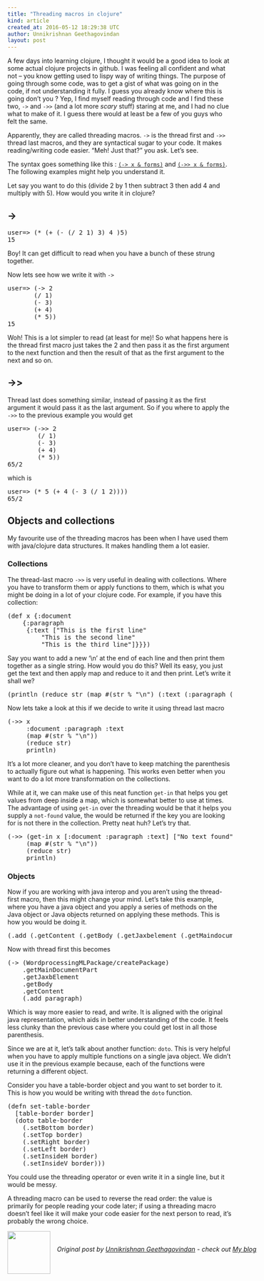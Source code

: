 ```yaml
---
title: "Threading macros in clojure"
kind: article
created_at: 2016-05-12 18:29:38 UTC
author: Unnikrishnan Geethagovindan
layout: post
---
```

<p>A few days into learning clojure, I thought it would be a good idea to look at some actual clojure projects in github. I was feeling all confident and what not &#8211; you know getting used to lispy way of writing things. The purpose of going through some code, was to get a gist of what was going on in the code, if not understanding it fully. I guess you already know where this is going don&#8217;t you ? Yep, I find myself reading through code and I find these two, <code>-&gt;</code> and <code>-&gt;&gt;</code> (and a lot more <em>scary </em>stuff) staring at me, and I had no clue what to make of it. I guess there would at least be a few of you guys who felt the same.</p>
<p>Apparently, they are called threading macros. <code>-&gt;</code> is the thread first and <code>-&gt;&gt;</code> thread last macros, and they are syntactical sugar to your code. It makes reading/writing code easier. &#8220;Meh! Just that?&#8221; you ask. Let&#8217;s see.</p>
<p>The syntax goes something like this : <a href="http://clojuredocs.org/clojure.core/-%3E"><code>(-&gt; x &amp; forms)</code></a> and <a href="http://clojuredocs.org/clojure.core/-%3E%3E"><code>(-&gt;&gt; x &amp; forms)</code></a>. The following examples might help you understand it.</p>
<p>Let say you want to do this (divide 2 by 1 then subtract 3 then add 4 and multiply with 5). How would you write it in clojure?</p>
<h2><a id="user-content--" class="anchor" href="https://github.com/krish8664/til/blob/master/clojure/threading.md#-"></a>-&gt;</h2>
<div class="highlight highlight-source-clojure">
<div class="code-box"><div class="code-title"><i class="fa fa-code"></i> <div class="pull-right"><a href="#" class="btn btn-default btn-xs toggle-code" data-toggle="tooltip" title="Toggle code"><i class="fa fa-toggle-up"></i></a></div></div><pre >user=&gt; (<span class="pl-en">*</span> (<span class="pl-en">+</span> (<span class="pl-en">-</span> (<span class="pl-en">/</span> <span class="pl-c1">2</span> <span class="pl-c1">1</span>) <span class="pl-c1">3</span>) <span class="pl-c1">4</span> )<span class="pl-c1">5</span>)
<span class="pl-c1">15</span></pre></div>
</div>
<p>Boy! It can get difficult to read when you have a bunch of these strung together.</p>
<p>Now lets see how we write it with <code>-&gt;</code></p>
<div class="highlight highlight-source-clojure">
<div class="code-box"><div class="code-title"><i class="fa fa-code"></i> <div class="pull-right"><a href="#" class="btn btn-default btn-xs toggle-code" data-toggle="tooltip" title="Toggle code"><i class="fa fa-toggle-up"></i></a></div></div><pre >user=&gt; (<span class="pl-en">-&gt;</span> <span class="pl-c1">2</span>
       (<span class="pl-en">/</span> <span class="pl-c1">1</span>)
       (<span class="pl-en">-</span> <span class="pl-c1">3</span>)
       (<span class="pl-en">+</span> <span class="pl-c1">4</span>)
       (<span class="pl-en">*</span> <span class="pl-c1">5</span>))
<span class="pl-c1">15</span></pre></div>
</div>
<p>Woh! This is a lot simpler to read (at least for me)! So what happens here is the thread first macro just takes the 2 and then pass it as the first argument to the next function and then the result of that as the first argument to the next and so on.</p>
<h2><a id="user-content---1" class="anchor" href="https://github.com/krish8664/til/blob/master/clojure/threading.md#--1"></a>-&gt;&gt;</h2>
<p>Thread last does something similar, instead of passing it as the first argument it would pass it as the last argument. So if you where to apply the <code>-&gt;&gt;</code> to the previous example you would get</p>
<div class="highlight highlight-source-clojure">
<div class="code-box"><div class="code-title"><i class="fa fa-code"></i> <div class="pull-right"><a href="#" class="btn btn-default btn-xs toggle-code" data-toggle="tooltip" title="Toggle code"><i class="fa fa-toggle-up"></i></a></div></div><pre >user=&gt; (<span class="pl-en">-&gt;&gt;</span> <span class="pl-c1">2</span>
        (<span class="pl-en">/</span> <span class="pl-c1">1</span>)
        (<span class="pl-en">-</span> <span class="pl-c1">3</span>)
        (<span class="pl-en">+</span> <span class="pl-c1">4</span>)
        (<span class="pl-en">*</span> <span class="pl-c1">5</span>))
<span class="pl-c1">65/2</span></pre></div>
</div>
<p>which is</p>
<div class="highlight highlight-source-clojure">
<div class="code-box"><div class="code-title"><i class="fa fa-code"></i> <div class="pull-right"><a href="#" class="btn btn-default btn-xs toggle-code" data-toggle="tooltip" title="Toggle code"><i class="fa fa-toggle-up"></i></a></div></div><pre >user=&gt; (<span class="pl-en">*</span> <span class="pl-c1">5</span> (<span class="pl-en">+</span> <span class="pl-c1">4</span> (<span class="pl-en">-</span> <span class="pl-c1">3</span> (<span class="pl-en">/</span> <span class="pl-c1">1</span> <span class="pl-c1">2</span>))))
<span class="pl-c1">65/2</span></pre></div>
</div>
<h2><a id="user-content-objects-and-collections" class="anchor" href="https://github.com/krish8664/til/blob/master/clojure/threading.md#objects-and-collections"></a>Objects and collections</h2>
<p>My favourite use of the threading macros has been when I have used them with java/clojure data structures. It makes handling them a lot easier.</p>
<h3><a id="user-content-collections" class="anchor" href="https://github.com/krish8664/til/blob/master/clojure/threading.md#collections"></a>Collections</h3>
<p>The thread-last macro <code>-&gt;&gt;</code> is very useful in dealing with collections. Where you have to transform them or apply functions to them, which is what you might be doing in a lot of your clojure code. For example, if you have this collection:</p>
<div class="highlight highlight-source-clojure">
<div class="code-box"><div class="code-title"><i class="fa fa-code"></i> <div class="pull-right"><a href="#" class="btn btn-default btn-xs toggle-code" data-toggle="tooltip" title="Toggle code"><i class="fa fa-toggle-up"></i></a></div></div><pre >(<span class="pl-k">def</span> x {<span class="pl-c1">:document</span>
    {<span class="pl-c1">:paragraph</span>
     {<span class="pl-c1">:text</span> [<span class="pl-s"><span class="pl-pds">"</span>This is the first line<span class="pl-pds">"</span></span>
         <span class="pl-s"><span class="pl-pds">"</span>This is the second line<span class="pl-pds">"</span></span>
         <span class="pl-s"><span class="pl-pds">"</span>This is the third line<span class="pl-pds">"</span></span>]}}})</pre></div>
</div>
<p>Say you want to add a new &#8216;\n&#8217; at the end of each line and then print them together as a single string. How would you do this? Well its easy, you just get the text and then apply map and reduce to it and then print. Let&#8217;s write it shall we?</p>
<div class="highlight highlight-source-clojure">
<div class="code-box"><div class="code-title"><i class="fa fa-code"></i> <div class="pull-right"><a href="#" class="btn btn-default btn-xs toggle-code" data-toggle="tooltip" title="Toggle code"><i class="fa fa-toggle-up"></i></a></div></div><pre >(<span class="pl-en">println</span> (<span class="pl-en">reduce</span> str (<span class="pl-en">map</span> #(<span class="pl-en">str</span> % <span class="pl-s"><span class="pl-pds">"</span><span class="pl-cce">\n</span><span class="pl-pds">"</span></span>) (<span class="pl-c1">:text</span> (<span class="pl-c1">:paragraph</span> (<span class="pl-c1">:document</span> x))))))</pre></div>
</div>
<p>Now lets take a look at this if we decide to write it using thread last macro</p>
<div class="highlight highlight-source-clojure">
<div class="code-box"><div class="code-title"><i class="fa fa-code"></i> <div class="pull-right"><a href="#" class="btn btn-default btn-xs toggle-code" data-toggle="tooltip" title="Toggle code"><i class="fa fa-toggle-up"></i></a></div></div><pre >(<span class="pl-en">-&gt;&gt;</span> x
     <span class="pl-c1">:document</span> <span class="pl-c1">:paragraph</span> <span class="pl-c1">:text</span>
     (<span class="pl-en">map</span> #(<span class="pl-en">str</span> % <span class="pl-s"><span class="pl-pds">"</span><span class="pl-cce">\n</span><span class="pl-pds">"</span></span>))
     (<span class="pl-en">reduce</span> str)
     println)</pre></div>
</div>
<p>It&#8217;s a lot more cleaner, and you don&#8217;t have to keep matching the parenthesis to actually figure out what is happening. This works even better when you want to do a lot more transformation on the collections.</p>
<p>While at it, we can make use of this neat function <code>get-in</code> that helps you get values from deep inside a map, which is somewhat better to use at times. The advantage of using <code>get-in</code> over the threading would be that it helps you supply a <code>not-found</code> value, the would be returned if the key you are looking for is not there in the collection. Pretty neat huh? Let&#8217;s try that.</p>
<div class="highlight highlight-source-clojure">
<div class="code-box"><div class="code-title"><i class="fa fa-code"></i> <div class="pull-right"><a href="#" class="btn btn-default btn-xs toggle-code" data-toggle="tooltip" title="Toggle code"><i class="fa fa-toggle-up"></i></a></div></div><pre >(<span class="pl-en">-&gt;&gt;</span> (<span class="pl-en">get-in</span> x [<span class="pl-c1">:document</span> <span class="pl-c1">:paragraph</span> <span class="pl-c1">:text</span>] [<span class="pl-s"><span class="pl-pds">"</span>No text found<span class="pl-pds">"</span></span>])
     (<span class="pl-en">map</span> #(<span class="pl-en">str</span> % <span class="pl-s"><span class="pl-pds">"</span><span class="pl-cce">\n</span><span class="pl-pds">"</span></span>))
     (<span class="pl-en">reduce</span> str)
     println)</pre></div>
</div>
<h3><a id="user-content-objects" class="anchor" href="https://github.com/krish8664/til/blob/master/clojure/threading.md#objects"></a>Objects</h3>
<p>Now if you are working with java interop and you aren&#8217;t using the thread-first macro, then this might change your mind. Let&#8217;s take this example, where you have a java object and you apply a series of methods on the Java object or Java objects returned on applying these methods. This is how you would be doing it.</p>
<div class="highlight highlight-source-clojure">
<div class="code-box"><div class="code-title"><i class="fa fa-code"></i> <div class="pull-right"><a href="#" class="btn btn-default btn-xs toggle-code" data-toggle="tooltip" title="Toggle code"><i class="fa fa-toggle-up"></i></a></div></div><pre >(<span class="pl-en">.add</span> (<span class="pl-en">.getContent</span> (<span class="pl-en">.getBody</span> (<span class="pl-en">.getJaxbelement</span> (<span class="pl-en">.getMaindocumentpart</span> (<span class="pl-en">Wordprocessingmlpackage/createPackage</span>)))) paragraph)</pre></div>
</div>
<p>Now with thread first this becomes</p>
<div class="highlight highlight-source-clojure">
<div class="code-box"><div class="code-title"><i class="fa fa-code"></i> <div class="pull-right"><a href="#" class="btn btn-default btn-xs toggle-code" data-toggle="tooltip" title="Toggle code"><i class="fa fa-toggle-up"></i></a></div></div><pre >(<span class="pl-en">-&gt;</span> (<span class="pl-en">WordprocessingMLPackage/createPackage</span>)
    .getMainDocumentPart
    .getJaxbElement
    .getBody
    .getContent
    (<span class="pl-en">.add</span> paragraph)</pre></div>
</div>
<p>Which is way more easier to read, and write. It is aligned with the original java representation, which aids in better understanding of the code. It feels less clunky than the previous case where you could get lost in all those parenthesis.</p>
<p>Since we are at it, let&#8217;s talk about another function: <code>doto</code>. This is very helpful when you have to apply multiple functions on a single java object. We didn&#8217;t use it in the previous example because, each of the functions were returning a different object.</p>
<p>Consider you have a table-border object and you want to set border to it. This is how you would be writing with thread the <code>doto</code> function.</p>
<div class="highlight highlight-source-clojure">
<div class="code-box"><div class="code-title"><i class="fa fa-code"></i> <div class="pull-right"><a href="#" class="btn btn-default btn-xs toggle-code" data-toggle="tooltip" title="Toggle code"><i class="fa fa-toggle-up"></i></a></div></div><pre >(<span class="pl-k">defn</span> <span class="pl-e">set-table-border</span>
  [table-border border]
  (<span class="pl-en">doto</span> table-border
    (<span class="pl-en">.setBottom</span> border)
    (<span class="pl-en">.setTop</span> border)
    (<span class="pl-en">.setRight</span> border)
    (<span class="pl-en">.setLeft</span> border)
    (<span class="pl-en">.setInsideH</span> border)
    (<span class="pl-en">.setInsideV</span> border)))</pre></div>
</div>
<p>You could use the threading operator or even write it in a single line, but it would be messy.</p>
<p class="p1"><span class="s2">A </span><span class="s3">threading</span><span class="s2"> macro can be used to reverse the read order: the value is primarily for people reading your code later; if using a </span><span class="s3">threading</span><span class="s2"> macro doesn&#8217;t feel like it will make your code easier for the next person to read, it&#8217;s probably the wrong choice.</span></p><div class="author">
  <img src="http://blog.unnikrishnan.in/wp-content/uploads/2016/05/13124641_10207964967054916_8185125548463219102_n-e1464062267378.jpg" style="width: 96px; height: 96;">
  <span style="position: absolute; padding: 32px 15px;">
    <i>Original post by <a href="http://twitter.com/krish8664">Unnikrishnan Geethagovindan</a> - check out <a href="http://blog.unnikrishnan.in">My blog</a></i>
  </span>
</div>
